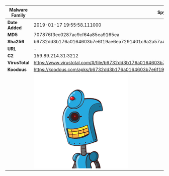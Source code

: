 | Malware Family | SpyNote                                                      |
| -------------- | ------------------------------------------------------------ |
| **Date Added** | 2019-01-17 19:55:58.111000                                                   |
| **MD5**        | 707876f3ec0287ac9cf64a85ea9165ea                             |
| **Sha256**     | b6732dd3b176a0164603b7e6f19ae6ea7291401c9a2a57a463e1daa1345512f4 |
| **URL**        | -                                                            |
| **C2**         | 159.89.214.31:3212 |
| **VirusTotal** | https://www.virustotal.com/#/file/b6732dd3b176a0164603b7e6f19ae6ea7291401c9a2a57a463e1daa1345512f4/detection |
| **Koodous**    | https://koodous.com/apks/b6732dd3b176a0164603b7e6f19ae6ea7291401c9a2a57a463e1daa1345512f4 |
|                | ![](../assets/b6732dd3b176a0164603b7e6f19ae6ea7291401c9a2a57a463e1daa1345512f4.png) |